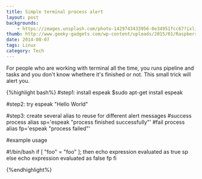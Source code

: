 ```yaml
---
title: Simple terminal process alert
layout: post
backgrounds: 
    - https://images.unsplash.com/photo-1429743433956-0e34951fcc67?ixlib=rb-0.3.5&q=80&fm=jpg
thumb: http://www.geeky-gadgets.com/wp-content/uploads/2015/01/Raspberry-Pi-Linux-Console.jpg
date: 2014-08-07
tags: Linux
category: Tech
---
```


For people who are working with terminal all the time, you runs pipeline and tasks and you don't know whethere it's finished or not. This small trick will alert you.

{%highlight bash%}
#step1: install espeak
$sudo apt-get install espeak

#step2: try 
espeak "Hello World"

#step3: create several alias to reuse for different alert messages
#success process
alias sp='espeak "process finished successfully"'
#fail process
alias fp='espeak "process failed"'

#example usage

 #!/bin/bash
 if [ "foo" = "foo" ]; then
    echo expression evaluated as true
    sp
 else
    echo expression evaluated as false
    fp
 fi

 {%endhighlight%}
